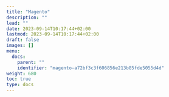 ```yaml
---
title: "Magento"
description: ""
lead: ""
date: 2023-09-14T10:17:44+02:00
lastmod: 2023-09-14T10:17:44+02:00
draft: false
images: []
menu:
  docs:
    parent: ""
    identifier: "magento-a72bf3c3f606856e213b85fde5055d4d"
weight: 680
toc: true
type: docs
---
```

